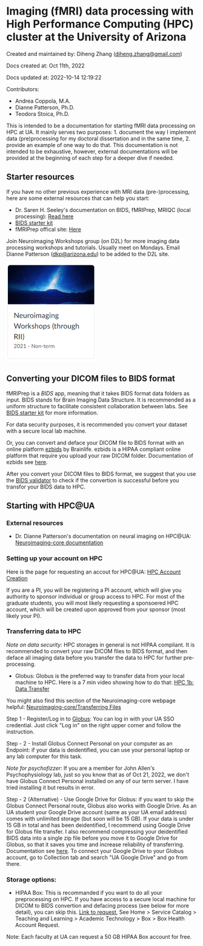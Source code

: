 # Imaging (fMRI) data processing with High Performance Computing (HPC) cluster at the University of Arizona

Created and maintained by: Diheng Zhang ([diheng.zhang@gmail.com](mailto:diheng.zhang@gmail.com))

Docs created at: Oct 11th, 2022

Docs updated at: 2022-10-14 12:19:22 

Contributors:
- Andrea Coppola, M.A.
- Dianne Patterson, Ph.D.
- Teodora Stoica, Ph.D.

This is intended to be a documentation for starting fMRI data processing on HPC at UA. It mainly serves two purposes: 1. document the way I implement data (pre)processing for my doctoral dissertation and in the same time, 2. provide an example of one way to do that. This documentation is not intended to be exhaustive, however, external documentations will be provided at the beginning of each step for a deeper dive if needed.

## Starter resources

If you have no other previous experience with MRI data (pre-)processing, here are some external resources that can help you start:

- Dr. Saren H. Seeley's documentation on BIDS, fMRIPrep, MRIQC (local processing): [Read here](https://rpubs.com/sarenseeley/463941)
- [BIDS starter kit](https://bids-standard.github.io/bids-starter-kit/)
- fMRIPrep offical site: [Here](https://fmriprep.org/en/stable/)

Join Neuroimaging Workshops group (on D2L) for more imaging data processing workshops and tutorials. Usually meet on Mondays. Email Dianne Patterson ([dkp@arizona.edu](mailto:dkp@arizona.edu)) to be added to the D2L site.

![D2L_site](img/D2L.png)


## Converting your DICOM files to BIDS format

fMRIPrep is a *BIDS* app, meaning that it takes BIDS format data folders as input. BIDS stands for Brain Imaging Data Structure. It is recommended as a uniform structure to facilitate consistent collaboration between labs. See [BIDS starter kit](https://bids-standard.github.io/bids-starter-kit/) for more information.

For data security purposes, it is recommended you convert your dataset with a secure local lab machine.

Or, you can convert and deface your DICOM file to BIDS format with an online platform [ezbids](https://brainlife.io/ezbids/) by Brainlife. ezbids is a HIPAA compliant online platform that require you upload your raw DICOM folder. Documentation of ezbids see [here](https://github.com/brainlife/ezbids).

After you convert your DICOM files to BIDS format, we suggest that you use the [BIDS validator](https://bids-standard.github.io/bids-validator/) to check if the convertion is successful before you transfor your BIDS data to HPC.

## Starting with HPC@UA

### External resources
- Dr. Dianne Patterson's documentation on neural imaging on HPC@UA: [Neuroimaging-core documentation](https://neuroimaging-core-docs.readthedocs.io/en/latest/pages/hpc.html)

### Setting up your account on HPC

Here is the page for requesting an accout for HPC@UA: [HPC Account Creation](https://public.confluence.arizona.edu/display/UAHPC/Account+Creation)

If you are a PI, you will be registering a PI account, which will give you authority to sponsor individual or group access to HPC. For most of the graduate students, you will most likely requesting a sponsoered HPC account, which will be created upon approved from your sponsor (most likely your PI).

### Transferring data to HPC

*Note on data security:* HPC storages in general is not HIPAA compliant. It is recommended to convert your raw DICOM files to BIDS format, and then deface all imaging data before you transfer the data to HPC for further pre-processing.

- Globus:
Globus is the preferred way to transfer data from your local machine to HPC. Here is a 7 min video showing how to do that: [HPC 1b: Data Transfer](https://arizona.openclass.ai/resource/lesson-619ed67e898b4fb790c4e52a)  
  
You might also find this section of the Neuroimaging-core webpage helpful: [Neuroimaging-core/Transferring Files](https://neuroimaging-core-docs.readthedocs.io/en/latest/pages/hpc.html#transferring-files)

Step 1 - Register/Log in to [Globus](https://www.globus.org/): You can log in with your UA SSO credential. Just click "Log in" on the right upper corner and follow the instruction.

Step - 2 - Install Globus Connect Personal on your computer as an Endpoint: if your data is deidentified, you can use your personal laptop or any lab computer for this task. 

*Note for psychofizzer:* If you are a member for John Allen's Psychophysiology lab, just so you know that as of Oct 21, 2022, we don't have Globus Connect Personal installed on any of our term server. I have tried installing it but results in error.

Step - 2 (Alternative) - Use Google Drive for Globus: if you want to skip the Globus Connect Personal route, Globus also works with Google Drive. As an UA student your Google Drive account (same as your UA email address) comes with unlimited storage (but soon will be 15 GB). If your data is under 15 GB in total and has been deidentified, I recommend using Google Drive for Globus file transfer. I also recommend compressing your deidentified BIDS data into a single zip file before you move it to Google Drive for Globus, so that it saves you time and increase reliability of transferring. Documentation see [here](https://docs.globus.org/how-to/gcsv5.3/access-google-drive/). To connect your Google Drive to your Globus account, go to Collection tab and search "UA Google Drive" and go from there.
    
### Storage options:

- HIPAA Box: This is recommanded if you want to do all your preprocessing on HPC. If you have access to a secure local machine for DICOM to BIDS convertion and defacing process (see below for more detail), you can skip this. [Link to request](https://uarizona.service-now.com/), See Home > Service Catalog > Teaching and Learning > Academic Technology > Box > Box Health Account Request.

Note: Each faculty at UA can request a 50 GB HIPAA Box account for free.